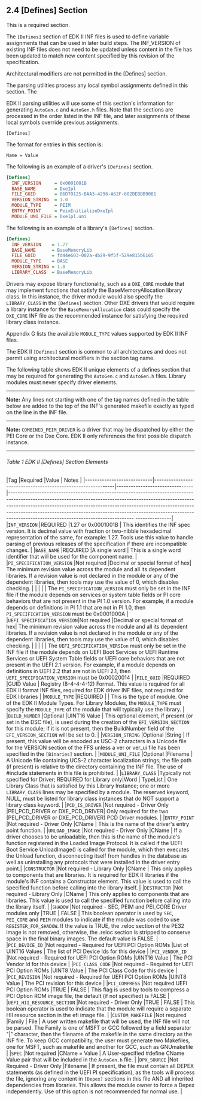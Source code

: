 <!--- @file
  2.4 [Defines] Section

  Copyright (c) 2007-2018, Intel Corporation. All rights reserved.<BR>

  Redistribution and use in source (original document form) and 'compiled'
  forms (converted to PDF, epub, HTML and other formats) with or without
  modification, are permitted provided that the following conditions are met:

  1) Redistributions of source code (original document form) must retain the
     above copyright notice, this list of conditions and the following
     disclaimer as the first lines of this file unmodified.

  2) Redistributions in compiled form (transformed to other DTDs, converted to
     PDF, epub, HTML and other formats) must reproduce the above copyright
     notice, this list of conditions and the following disclaimer in the
     documentation and/or other materials provided with the distribution.

  THIS DOCUMENTATION IS PROVIDED BY TIANOCORE PROJECT "AS IS" AND ANY EXPRESS OR
  IMPLIED WARRANTIES, INCLUDING, BUT NOT LIMITED TO, THE IMPLIED WARRANTIES OF
  MERCHANTABILITY AND FITNESS FOR A PARTICULAR PURPOSE ARE DISCLAIMED. IN NO
  EVENT SHALL TIANOCORE PROJECT  BE LIABLE FOR ANY DIRECT, INDIRECT, INCIDENTAL,
  SPECIAL, EXEMPLARY, OR CONSEQUENTIAL DAMAGES (INCLUDING, BUT NOT LIMITED TO,
  PROCUREMENT OF SUBSTITUTE GOODS OR SERVICES; LOSS OF USE, DATA, OR PROFITS;
  OR BUSINESS INTERRUPTION) HOWEVER CAUSED AND ON ANY THEORY OF LIABILITY,
  WHETHER IN CONTRACT, STRICT LIABILITY, OR TORT (INCLUDING NEGLIGENCE OR
  OTHERWISE) ARISING IN ANY WAY OUT OF THE USE OF THIS DOCUMENTATION, EVEN IF
  ADVISED OF THE POSSIBILITY OF SUCH DAMAGE.

-->

## 2.4 [Defines] Section

This is a required section.

The `[Defines]` section of EDK II INF files is used to define variable
assignments that can be used in later build steps. The INF_VERSION of existing
INF files does not need to be updated unless content in the file has been
updated to match new content specified by this revision of the specification.

Architectural modifiers are not permitted in the [Defines] section.

The parsing utilities process any local symbol assignments defined in this
section. The

EDK II parsing utilities will use some of this section's information for
generating `AutoGen.c` and `AutoGen.h` files. Note that the sections are
processed in the order listed in the INF file, and later assignments of these
local symbols override previous assignments.

`[Defines]`

The format for entries in this section is:

`Name = Value`

The following is an example of a driver's `[Defines]` section.

```ini
[Defines]
  INF_VERSION     = 0x0001001B
  BASE_NAME       = DxeIpl
  FILE_GUID       = 86D70125-BAA3-4296-A62F-602BEBBB9081
  VERSION_STRING  = 1.0
  MODULE_TYPE     = PEIM
  ENTRY_POINT     = PeimInitializeDxeIpl
  MODULE_UNI_FILE = DxeIpl.uni
```

The following is an example of a library's `[Defines]` section.

```ini
[Defines]
  INF_VERSION    = 1.27
  BASE_NAME      = BaseMemoryLib
  FILE_GUID      = fd44e603-002a-4b29-9f5f-529e815b6165
  MODULE_TYPE    = BASE
  VERSION_STRING = 1.0
  LIBRARY_CLASS  = BaseMemoryLib
```

Drivers may expose library functionality, such as a `DXE_CORE` module that may
implement functions that satisfy the BaseMemoryAllocation library class. In
this instance, the driver module would also specify the `LIBRARY_CLASS` in the
`[Defines]` section. Other DXE drivers that would require a library instance for
the `BaseMemoryAllocation` class could specify the `DXE_CORE` INF file as the
recommended instance for satisfying the required library class instance.

Appendix G lists the available `MODULE_TYPE` values supported by EDK II INF
files.

The EDK II `[Defines]` section is common to all architectures and does not
permit using architectural modifiers in the section tag name.

The following table shows EDK II unique elements of a defines section that
may be required for generating the `AutoGen.c` and `AutoGen.h` files. Library
modules must never specify driver elements.

**********
**Note:** Any lines not starting with one of the tag names defined in the table
below are added to the top of the INF's generated makefile exactly as typed on
the line in the INF file.
**********
**Note:** `COMBINED_PEIM_DRIVER` is a driver that may be dispatched by either
the PEI Core or the Dxe Core. EDK II only references the first possible
dispatch instance.
**********

###### Table 1 EDK II [Defines] Section Elements

|Tag                         |Required                                                     |Value                           | Notes                                                                                                                                                                                                                                                                                                                                                                                      |
|----------------------------|-------------------------------------------------------------|--------------------------------|---------------------------------------------------------------------------------------------------------------------------------------------------------------------------------------------------------------------------------------------------------------------------------------------------------------------------------------------------------------------------- ---------------|
|`INF_VERSION`               |REQUIRED                                                     |1.27 or 0x0001001B              | This identifies the INF spec version. It is decimal value with fraction or two-nibble hexadecimal representation of the same, for example: 1.27. Tools use this value to handle parsing of previous releases of the specification if there are incompatible changes.                                                                                                                       |
|`BASE_NAME`                 |REQUIRED                                                     |A single word                   | This is a single word identifier that will be used for the component name.                                                                                                                                                                                                                                                                                                                 |
|`PI_SPECIFICATION_VERSION`  |Not required                                                 |Decimal or special format of hex| The minimum revision value across the module and all its dependent libraries. If a revision value is not declared in the module or any of the dependent libraries, then tools may use the value of 0, which disables checking.                                                                                                                                                             |
|                            |                                                             |                                | The `PI_SPECIFICATION_VERSION` must only be set in the INF file if the module depends on services or system table fields or PI core behaviors that are not present in the PI 1.0 version. For example, if a module depends on definitions in PI 1.1 that are not in PI 1.0, then `PI_SPECIFICATION_VERSION` must be 0x0001000A                                                             |
|`UEFI_SPECIFICATION_VERSION`|Not required                                                 |Decimal or special format of hex| The minimum revision value across the module and all its dependent libraries. If a revision value is not declared in the module or any of the dependent libraries, then tools may use the value of 0, which disables checking.                                                                                                                                                             |
|                            |                                                             |                                | The `UEFI_SPECIFICATION_VERSIon` must only be set in the INF file if the module depends on UEFI Boot Services or UEFI Runtime Services or UEFI System Table fields or UEFI core behaviors that are not present in the UEFI 2.1 version. For example, if a module depends on definitions in UEFI 2.2 that are not in UEFI 2.1, then `UEFI_SPECIFICATION_VERSION` must be 0x00020014         |
|`FILE_GUID`                 |REQUIRED                                                     |GUID Value                      | Registry (8-4-4-4-12) Format. This value is required for all EDK II format INF files, required for EDK driver INF files, not required for EDK libraries                                                                                                                                                                                                                                    |
|`MODULE_TYPE`               |REQUIRED                                                     |                                | This is the type of module. One of the EDK II Module Types. For Library Modules, the `MODULE_TYPE` must specify the `MODULE_TYPE` of the module that will typically use the library.                                                                                                                                                                                                       |
|`BUILD_NUMBER`              |Optional                                                     |UINT16 Value                    | This optional element, if present (or set in the DSC file), is used during the creation of the `EFI_VERSION_SECTION` for this module; if it is not present, then the BuildNumber field of the `EFI_VERSION_SECTION` will be set to 0.                                                                                                                                                      |
|`VERSION_STRING`            |Optional                                                     |String                          | If present, this value will be encoded as USC-2 characters in a Unicode file for the VERSION section of the FFS unless a ver or ver_ui file has been specified in the `[Binaries]` section.                                                                                                                                                                                                |
|`MODULE_UNI_FILE`           |Optional                                                     |Filename                        | A Unicode file containing UCS-2 character localization strings; the file path (if present) is relative to the directory containing the INF file. The use of #include statements in this file is prohibited.                                                                                                                                                                                |
|`LIBRARY_CLASS`             |Typically not specified for Driver; REQUIRED for Library only|Word &#124; TypeList            | One Library Class that is satisfied by this Library Instance; one or more `LIBRARY_CLASS` lines may be specified by a module. The reserved keyword, NULL, must be listed for library class instances that do NOT support a library class keyword.                                                                                                                                          |
|`PCD_IS_DRIVER`             |Not required - Driver Only                                   |PEI_PCD_DRIVER or DXE_PCD_DRIVER| Only required for the two (PEI_PCD_DRIVER or DXE_PCD_DRIVER) PCD Driver modules.                                                                                                                                                                                                                                                                                                           |
|`ENTRY_POINT`               |Not required - Driver Only                                   |CName                           | This is the name of the driver's entry point function.                                                                                                                                                                                                                                                                                                                                     |
|`UNLOAD_IMAGE`              |Not required - Driver Only                                   |CName                           | If a driver chooses to be unloadable, then this is the name of the module's function registered in the Loaded Image Protocol. It is called if the UEFI Boot Service UnloadImage() is called for the module, which then executes the Unload function, disconnecting itself from handles in the database as well as uninstalling any protocols that were installed in the driver entry point.|
|`CONSTRUCTOR`               |Not required - Library Only                                  |CName                           | This only applies to components that are libraries. It is required for EDK II libraries if the module's INF contains a Constructor element. This value is used to call the specified function before calling into the library itself.                                                                                                                                                      |
|`DESTRUCTOR`                |Not required - Library Only                                  |CName                           | This only applies to components that are libraries. This value is used to call the specified function before calling into the library itself.                                                                                                                                                                                                                                              |
|`SHADOW`                    |Not required - SEC, PEIM and PEI_CORE Driver modules only    |TRUE &#124; FALSE               | This boolean operator is used by `SEC`, `PEI_CORE` and `PEIM` modules to indicate if the module was coded to use `REGISTER_FOR_SHADOW`. If the value is TRUE, the .reloc section of the PE32 image is not removed, otherwise, the .reloc section is stripped to conserve space in the final binary images. The default value is FALSE.                                                     |
|`PCI_DEVICE_ID`             |Not required - Required for UEFI PCI Option ROMs             |List of UINT16 Values           | The list of PCI Device Ids for this device                                                                                                                                                                                                                                                                                                                                                 |
|`PCI_VENDOR_ID`             |Not required - Required for UEFI PCI Option ROMs             |UINT16 Value                    | The PCI Vendor Id for this device                                                                                                                                                                                                                                                                                                                                                          |
|`PCI_CLASS_CODE`            |Not required - Required for UEFI PCI Option ROMs             |UINT8 Value                     | The PCI Class Code for this device                                                                                                                                                                                                                                                                                                                                                         |
|`PCI_REVISION`              |Not required - Required for UEFI PCI Option ROMs             |UINT8 Value                     | The PCI revision for this device                                                                                                                                                                                                                                                                                                                                                           |
|`PCI_COMPRESS`              |Not required UEFI PCI Option ROMs                            |TRUE &#124; FALSE               | This flag is used by tools to compress a PCI Option ROM image file, the default (if not specified) is FALSE                                                                                                                                                                                                                                                                                |
|`UEFI_HII_RESOURCE_SECTION` |Not required - Driver Only                                   |TRUE &#124; FALSE               | This boolean operator is used to indicate that the module will require a separate HII resource section in the efi image file.                                                                                                                                                                                                                                                              |
|`CUSTOM_MAKEFILE`           |Not required                                                 |Family &#124; File              | A user written makefile that will be used, the INF file will not be parsed.  The Family is one of MSFT or GCC followed by a field separator "&#124;" character, then the filename of the makefile in the same directory as the INF file. To keep GCC compatibility, the user must generate two Makefiles, one for MSFT, such as makefile and another for GCC, such as GNUmakefile          |
|`SPEC`                      |Not required                                                 |CName = Value                   | A User-specified #define CName Value pair that will be included in the `AutoGen.h` file.                                                                                                                                                                                                                                                                                                   |
|`DPX_SOURCE`                |Not Required - Driver Only                                   |Filename                        | If present, the file must contain all DEPEX statements (as defined in the UEFI PI specification), as the tools will process the file, ignoring any content in `[Depex]` sections in this file AND all inherited dependencies from libraries. This allows the module owner to force a Depex independently. Use of this option is not recommended for normal use.                            |
